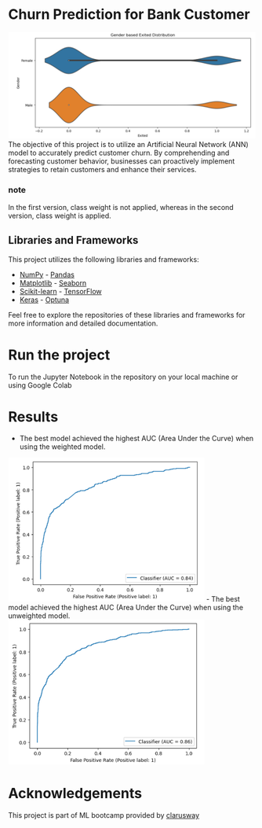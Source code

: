 # Churn Prediction for Bank Customer
<img src="https://github.com/mbarnawi/DL_Portfolio/blob/main/Churn%20Prediction%20for%20Bank%20Customer/img/gender.PNG" width=600>
The objective of this project is to utilize an Artificial Neural Network (ANN) model to accurately predict customer churn. By comprehending and forecasting customer behavior, businesses can proactively implement strategies to retain customers and enhance their services.

### note
In the first version, class weight is not applied, whereas in the second version, class weight is applied.

## Libraries and Frameworks

This project utilizes the following libraries and frameworks:

- [NumPy](https://github.com/numpy/numpy) - [Pandas](https://github.com/pandas-dev/pandas)
- [Matplotlib](https://github.com/matplotlib/matplotlib) - [Seaborn](https://github.com/seaborn/seaborn)
- [Scikit-learn](https://github.com/scikit-learn/scikit-learn) - [TensorFlow](https://github.com/tensorflow/tensorflow)
- [Keras](https://github.com/keras-team/keras) - [Optuna](https://github.com/optuna/optuna)

Feel free to explore the repositories of these libraries and frameworks for more information and detailed documentation.
# Run the project
To run the Jupyter Notebook in the repository on your local machine or using Google Colab

# Results 
- The best model achieved the highest AUC (Area Under the Curve) when using the weighted model.
<img src="https://github.com/mbarnawi/DL_Portfolio/blob/main/Churn%20Prediction%20for%20Bank%20Customer/img/best-w.PNG" width =400 >
- The best model achieved the highest AUC (Area Under the Curve) when using the unweighted model.
<img src="https://github.com/mbarnawi/DL_Portfolio/blob/main/Churn%20Prediction%20for%20Bank%20Customer/img/best-o.PNG" width =400 >



# Acknowledgements
This project is part of ML bootcamp provided by [clarusway](https://clarusway.com/)
